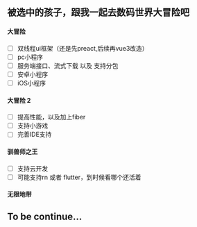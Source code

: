 ## 被选中的孩子，跟我一起去数码世界大冒险吧

#### 大冒险
- [ ] 双线程ui框架（还是先preact,后续再vue3改造）
- [ ] pc小程序
- [ ] 服务端接口、流式下载 以及 支持分包
- [ ] 安卓小程序
- [ ] iOS小程序

#### 大冒险 2
- [ ] 提高性能，以及加上fiber
- [ ] 支持小游戏
- [ ] 完善IDE支持

#### 驯兽师之王
- [ ] 支持云开发
- [ ] 可能支持rn 或者 flutter，到时候看哪个还活着

#### 无限地带

## To be continue...
